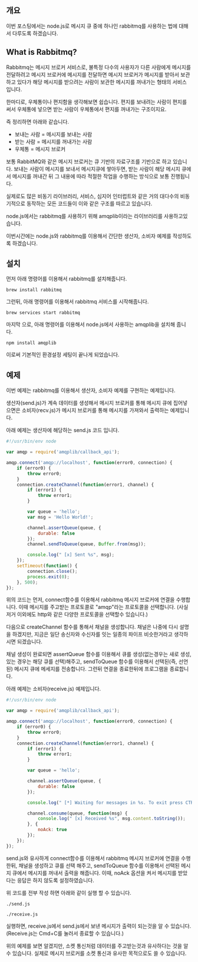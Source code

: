 ## 개요

이번 포스팅에서는 node.js로 메시지 큐 중에 하나인 rabbitmq를 사용하는 법에 대해서 다루도록 하겠습니다.



## What is Rabbitmq?

Rabbitmq는 메시지 브로커 서비스로, 불특정 다수의 사용자가 다른 사람에게 메시지를 전달하려고 메시지 브로커에 메시지를 전달하면 메시지 브로커가 메시지를 받아서 보관하고 있다가 해당 메시지를 받으려는 사람이 보관한 메시지를 꺼내가는 형태의 서비스 입니다. 



한마디로, 우체통이나 편지함을 생각해보면 쉽습니다. 편지를 보내려는 사람이 편지를 써서 우체통에 넣으면 받는 사람이 우체통에서 편지를 꺼내가는 구조이지요.



즉 정리하면 아래와 같습니다.

- 보내는 사람 = 메시지를 보내는 사람
- 받는 사람 = 메시지를 꺼내가는 사람
- 우체통 = 메시지 브로커



보통 RabbitMQ와 같은 메시지 브로커는 큐 기반의 자료구조를 기반으로 하고 있습니다. 보내는 사람이 메시지를 보내서 메시지큐에 쌓아두면, 받는 사람이 해당 메시지 큐에서 메시지를 꺼내간 뒤 그 내용에 따라 적절한 작업을 수행하는 방식으로 보통 진행됩니다. 



실제로도 많은 비동기 라이브러리, 서비스, 심지어 인터럽트와 같은 거의 대다수의 비동기적으로 동작하는 모든 코드들이 이와 같은 구조를 따르고 있습니다. 



node.js에서는 rabbitmq를 사용하기 위해 amqplib이라는 라이브러리를 사용하고있습니다. 

이번시간에는 node.js와 rabbitmq를 이용해서 간단한 생산자, 소비자 예제를 작성하도록 하겠습니다.



## 설치



먼저 아래 명령어를 이용해서 rabbitmq를 설치해줍니다.



```shell
brew install rabbitmq
```



그런뒤, 아래 명령어를 이용해서 rabbitmq 서비스를 시작해줍니다.



```shell
brew services start rabbitmq
```





마지막 으로, 아래 명령어를 이용해서 node.js에서 사용하는 amqplib을 설치해 줍니다.



```shell
npm install amqplib
```



이로써 기본적인 환경설정 세팅이 끝나게 되었습니다.



## 예제



이번 예제는 rabbitmq를 이용해서 생산자, 소비자 예제를 구현하는 예제입니다.



생산자(send.js)가 계속 데이터를 생성해서 메시지 브로커를 통해 메시지 큐에 집어넣으면은 소비자(recv.js)가 메시지 브로커를 통해 메시지를 가져와서 출력하는 예제입니다.



아래 예제는 생산자에 해당하는 send.js 코드 입니다.

```javascript
#!/usr/bin/env node

var amqp = require('amqplib/callback_api');

amqp.connect('amqp://localhost', function(error0, connection) {
    if (error0) {
        throw error0;
    }
    connection.createChannel(function(error1, channel) {
        if (error1) {
            throw error1;
        }

        var queue = 'hello';
        var msg = 'Hello World!';

        channel.assertQueue(queue, {
            durable: false
        });
        channel.sendToQueue(queue, Buffer.from(msg));

        console.log(" [x] Sent %s", msg);
    });
    setTimeout(function() {
        connection.close();
        process.exit(0);
    }, 500);
});
```



위의 코드는 먼저, connect함수를 이용해서 rabbitmq 메시지 브로커에 연결을 수행합니다. 이때 메시지를 주고받는 프로토콜로 "amqp"라는 프로토콜을 선택합니다. (사실 저거 이외에도 http와 같은 다양한 프로토콜을 선택할수 있습니다.)



다음으로 createChannel 함수를 통해서 채널을 생성합니다. 채널은 나중에 다시 설명을 하겠지만, 지금은 일단 송신자와 수신자를 잇는 일종의 파이프 비슷한거라고 생각하시면 되겠습니다.



채널 생성이 완료되면 assertQueue 함수를 이용해서 큐를 생성(없는경우는 새로 생성, 있는 경우는 해당 큐를 선택)해주고, sendToQueue 함수를 이용해서 선택된(즉, 선언된) 메시지 큐에 메세지를 전송합니다. 그런뒤 연결을 종료한뒤에 프로그램을 종료합니다.



아래 예제는 소비자(receive.js) 예제입니다.



```javascript
#!/usr/bin/env node

var amqp = require('amqplib/callback_api');

amqp.connect('amqp://localhost', function(error0, connection) {
    if (error0) {
        throw error0;
    }
    connection.createChannel(function(error1, channel) {
        if (error1) {
            throw error1;
        }

        var queue = 'hello';

        channel.assertQueue(queue, {
            durable: false
        });

        console.log(" [*] Waiting for messages in %s. To exit press CTRL+C", queue);

        channel.consume(queue, function(msg) {
            console.log(" [x] Received %s", msg.content.toString());
        }, {
            noAck: true
        });
    });
});
```



send.js와 유사하게 connect함수를 이용해서 rabbitmq 메시지 브로커에 연결을 수행한뒤, 채널을 생성하고 큐를 선택 해주고, sendToQueue 함수를 이용해서 선택된 메시지 큐에서 메시지를 꺼내서 출력을 해줍니다. 이때, noAck 옵션을 켜서 메시지를 받았다는 응답은 하지 않도록 설정하였습니다.



위 코드를 전부 작성 하면 아래와 같이 실행 할 수 있습니다.



```shell
./send.js
```



```shell
./receive.js
```



실행하면, receive.js에서 send.js에서 보낸 메시지가 출력이 되는것을 알 수 있습니다. (Receive.js는 Cmd+C를 눌러서 종료할 수 있습니다.)



위의 예제를 보면 알겠지만, 소켓 통신처럼 데이터를 주고받는것과 유사하다는 것을 알 수 있습니다. 실제로 메시지 브로커를 소켓 통신과 유사한 목적으로도 쓸 수 있습니다.